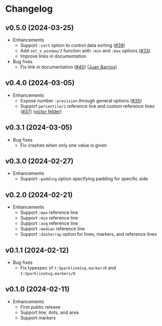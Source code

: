 # Changelog

## v0.5.0 (2024-03-25)

  * Enhancements
    * Support `:sort` option to control data sorting
      ([#39](https://github.com/abdelaz3r/sparkline_svg/pull/39))
    * Add `set_x_window/2` function with `:min` and `:max` options 
      ([#33](https://github.com/abdelaz3r/sparkline_svg/pull/33))
    * Improve links in documentation
  * Bug fixes
    * Fix link in documentation
      ([#40](https://github.com/abdelaz3r/sparkline_svg/pull/40))
      ([Juan Barrios](https://github.com/03juan))

## v0.4.0 (2024-03-05)

  * Enhancements
    * Expose number `:precision` through general options
      ([#35](https://github.com/abdelaz3r/sparkline_svg/pull/35))
    * Support `percentile/1` reference line and custom reference lines
      ([#37](https://github.com/abdelaz3r/sparkline_svg/pull/37))
      ([victor felder](https://github.com/vhf))

## v0.3.1 (2024-03-05)

  * Bug fixes
    * Fix crashes when only one value is given

## v0.3.0 (2024-02-27)

  * Enhancements
    * Support `:padding` option specifying padding for specific side

## v0.2.0 (2024-02-21)

  * Enhancements
    * Support `:max` reference line
    * Support `:min` reference line
    * Support `:avg` reference line
    * Support `:median` reference line
    * Support `:dasharray` option for lines, markers, and reference lines

## v0.1.1 (2024-02-12)

  * Bug fixes
    * Fix typespec of `t:SparklineSvg.marker/0` and `t:SparklineSvg.markers/0`

## v0.1.0 (2024-02-11)

  * Enhancements
    * First public release
    * Support line, dots, and area
    * Support markers

